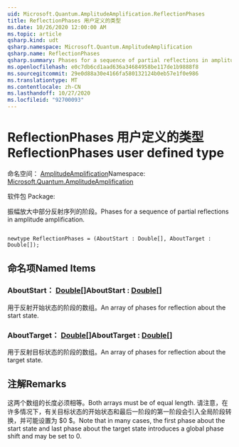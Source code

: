 ```yaml
---
uid: Microsoft.Quantum.AmplitudeAmplification.ReflectionPhases
title: ReflectionPhases 用户定义的类型
ms.date: 10/26/2020 12:00:00 AM
ms.topic: article
qsharp.kind: udt
qsharp.namespace: Microsoft.Quantum.AmplitudeAmplification
qsharp.name: ReflectionPhases
qsharp.summary: Phases for a sequence of partial reflections in amplitude amplification.
ms.openlocfilehash: e0c7db6cd1aad636a34684958be117de1b9888f8
ms.sourcegitcommit: 29e0d88a30e4166fa580132124b0eb57e1f0e986
ms.translationtype: MT
ms.contentlocale: zh-CN
ms.lasthandoff: 10/27/2020
ms.locfileid: "92700093"
---
```

# <a name="reflectionphases-user-defined-type"></a><span data-ttu-id="9611d-102">ReflectionPhases 用户定义的类型</span><span class="sxs-lookup"><span data-stu-id="9611d-102">ReflectionPhases user defined type</span></span>

<span data-ttu-id="9611d-103">命名空间： [AmplitudeAmplification](xref:Microsoft.Quantum.AmplitudeAmplification)</span><span class="sxs-lookup"><span data-stu-id="9611d-103">Namespace: [Microsoft.Quantum.AmplitudeAmplification](xref:Microsoft.Quantum.AmplitudeAmplification)</span></span>

<span data-ttu-id="9611d-104">软件包 [](https://nuget.org/packages/)</span><span class="sxs-lookup"><span data-stu-id="9611d-104">Package: [](https://nuget.org/packages/)</span></span>


<span data-ttu-id="9611d-105">振幅放大中部分反射序列的阶段。</span><span class="sxs-lookup"><span data-stu-id="9611d-105">Phases for a sequence of partial reflections in amplitude amplification.</span></span>

```qsharp

newtype ReflectionPhases = (AboutStart : Double[], AboutTarget : Double[]);
```



## <a name="named-items"></a><span data-ttu-id="9611d-106">命名项</span><span class="sxs-lookup"><span data-stu-id="9611d-106">Named Items</span></span>

### <a name="aboutstart--double"></a><span data-ttu-id="9611d-107">AboutStart： [Double](xref:microsoft.quantum.lang-ref.double)[]</span><span class="sxs-lookup"><span data-stu-id="9611d-107">AboutStart : [Double](xref:microsoft.quantum.lang-ref.double)[]</span></span>

<span data-ttu-id="9611d-108">用于反射开始状态的阶段的数组。</span><span class="sxs-lookup"><span data-stu-id="9611d-108">An array of phases for reflection about the start state.</span></span>
### <a name="abouttarget--double"></a><span data-ttu-id="9611d-109">AboutTarget： [Double](xref:microsoft.quantum.lang-ref.double)[]</span><span class="sxs-lookup"><span data-stu-id="9611d-109">AboutTarget : [Double](xref:microsoft.quantum.lang-ref.double)[]</span></span>

<span data-ttu-id="9611d-110">用于反射目标状态的阶段的数组。</span><span class="sxs-lookup"><span data-stu-id="9611d-110">An array of phases for reflection about the target state.</span></span>

## <a name="remarks"></a><span data-ttu-id="9611d-111">注解</span><span class="sxs-lookup"><span data-stu-id="9611d-111">Remarks</span></span>

<span data-ttu-id="9611d-112">这两个数组的长度必须相等。</span><span class="sxs-lookup"><span data-stu-id="9611d-112">Both arrays must be of equal length.</span></span> <span data-ttu-id="9611d-113">请注意，在许多情况下，有关目标状态的开始状态和最后一阶段的第一阶段会引入全局阶段转换，并可能设置为 $0 $。</span><span class="sxs-lookup"><span data-stu-id="9611d-113">Note that in many cases, the first phase about the start state and last phase about the target state introduces a global phase shift and may be set to $0$.</span></span>